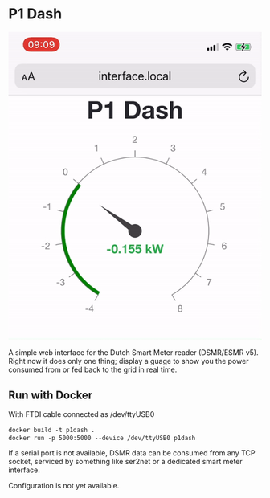 # P1 Dash

![Screen shot showing a guage based on P1 data](screenshot.gif)

A simple web interface for the Dutch Smart Meter reader (DSMR/ESMR v5).
Right now it does only one thing; display a guage to show you the
power consumed from or fed back to the grid in real time.

## Run with Docker

With FTDI cable connected as /dev/ttyUSB0

```
docker build -t p1dash .
docker run -p 5000:5000 --device /dev/ttyUSB0 p1dash
```

If a serial port is not available, DSMR data can be consumed from
any TCP socket, serviced by something like ser2net or a dedicated
smart meter interface.

Configuration is not yet available.
